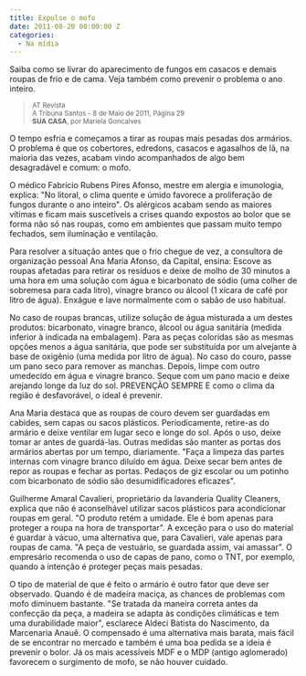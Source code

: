 ```yaml
---
title: Expulse o mofo
date: 2011-08-20 00:00:00 Z
categories:
  - Na mídia
---
```


<div class="page-content">
    <aside class="wrapper" data-grid="center spacing">
        <div data-cell="2of3">
            <p>Saiba como se livrar do aparecimento de fungos em casacos e demais roupas de frio e de cama. Veja também como prevenir o problema o ano inteiro.</p>
        </div>
        <blockquote data-cell="1of2">
            <p><small>AT Revista <br>A Tribuna Santos - 8 de Maio de 2011, Página 29 <br><strong>SUA CASA</strong>, por Mariela Goncalves</small></p>
        </blockquote>
    </aside>
</div>

O tempo esfria e começamos a tirar as roupas mais pesadas dos armários. O problema é que os cobertores, edredons, casacos e agasalhos de lã, na maioria das vezes, acabam vindo acompanhados de algo bem desagradável e comum: o mofo.

O médico Fabrício Rubens Pires Afonso, mestre em alergia e imunologia, explica: "No litoral, o clima quente e úmido favorece a proliferação de fungos durante o ano inteiro". Os alérgicos acabam sendo as maiores vítimas e ficam mais suscetíveis a crises quando expostos ao bolor que se forma não só nas roupas, como em ambientes que passam muito tempo fechados, sem iluminação e ventilação.

Para resolver a situação antes que o frio chegue de vez, a consultora de organização pessoal Ana Maria Afonso, da Capital, ensina: Escove as roupas afetadas para retirar os resíduos e deixe de molho de 30 minutos a uma hora em uma solução com água e bicarbonato de sódio (uma colher de sobremesa para cada litro), vinagre branco ou álcool (1 xícara de café por litro de água). Enxágue e lave normalmente com o sabão de uso habitual.

No caso de roupas brancas, utilize solução de água misturada a um destes produtos: bicarbonato, vinagre branco, álcool ou água sanitária (medida inferior à indicada na embalagem). Para as peças coloridas são as mesmas opções  menos a água sanitária, que pode ser substituída por um alvejante à base de oxigênio (uma medida por litro de água). No caso do couro, passe um pano seco para remover as manchas. Depois, limpe com outro umedecido em água e vinagre branco. Seque com um pano macio e deixe arejando longe da luz do sol. PREVENÇÃO SEMPRE E como o clima da região é desfavorável, o ideal é prevenir.

Ana Maria destaca que as roupas de couro devem ser guardadas em cabides, sem capas ou sacos plásticos. Periodicamente, retire-as do armário e deixe ventilar em lugar seco e longe do sol. Após o uso, deixe tomar ar antes de guardá-las. Outras medidas são manter as portas dos armários abertas por um tempo, diariamente. "Faça a limpeza das partes internas com vinagre branco diluído em água. Deixe secar bem antes de repor as roupas e fechar as portas. Pedaços de giz escolar ou um potinho com bicarbonato de sódio são desumidificadores eficazes".

Guilherme Amaral Cavalieri, proprietário da lavanderia Quality Cleaners, explica que não é aconselhável utilizar sacos plásticos para acondicionar roupas em geral. "O produto retém a umidade. Ele é bom apenas para proteger a roupa na hora de transportar". A exceção para o uso do material é guardar à vácuo, uma alternativa que, para Cavalieri, vale apenas para roupas de cama. "A peça de vestuário, se guardada assim, vai amassar". O empresário recomenda o uso de capas de pano, como o TNT, por exemplo, quando a intenção é proteger peças mais pesadas.

O tipo de material de que é feito o armário é outro fator que deve ser observado. Quando é de madeira maciça, as chances de problemas com mofo diminuem bastante. "Se tratada da maneira correta antes da confecção da peça, a madeira se adapta às condições climáticas e tem uma durabilidade maior", esclarece Aldeci Batista do Nascimento, da Marcenaria Anauê. O compensado é uma alternativa mais barata, mais fácil de se encontrar no mercado e também é uma boa pedida se a ideia é prevenir o bolor. Já os mais acessíveis MDF e o MDP (antigo aglomerado) favorecem o surgimento de mofo, se não houver cuidado.
